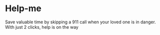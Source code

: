 # Help-me
Save valuable time by skipping a 911 call when your loved one is in danger. With just 2 clicks, help is on the way
